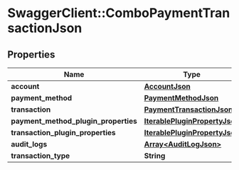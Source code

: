 # SwaggerClient::ComboPaymentTransactionJson

## Properties
Name | Type | Description | Notes
------------ | ------------- | ------------- | -------------
**account** | [**AccountJson**](AccountJson.md) |  | [optional] 
**payment_method** | [**PaymentMethodJson**](PaymentMethodJson.md) |  | [optional] 
**transaction** | [**PaymentTransactionJson**](PaymentTransactionJson.md) |  | [optional] 
**payment_method_plugin_properties** | [**IterablePluginPropertyJson**](IterablePluginPropertyJson.md) |  | [optional] 
**transaction_plugin_properties** | [**IterablePluginPropertyJson**](IterablePluginPropertyJson.md) |  | [optional] 
**audit_logs** | [**Array&lt;AuditLogJson&gt;**](AuditLogJson.md) |  | [optional] 
**transaction_type** | **String** |  | [optional] 


